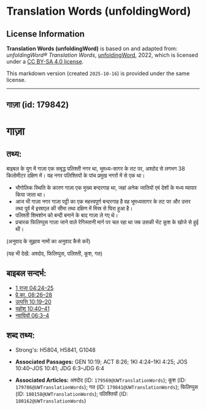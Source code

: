 # Translation Words (unfoldingWord)

## License Information

**Translation Words (unfoldingWord)** is based on and adapted from: _unfoldingWord® Translation Words_, [unfoldingWord](https://unfoldingword.org/utw), 2022, which is licensed under a [CC BY-SA 4.0 license](https://creativecommons.org/licenses/by-sa/4.0/legalcode.en).

This markdown version (created `2025-10-16`) is provided under the same license.



--------------------------------

## गाज़ा (id: 179842)

गाज़ा
====

तथ्य:
-----

बाइबल के युग में गाज़ा एक समृद्ध पलिश्ती नगर था, भूमध्य\-सागर के तट पर, अश्दोद से लगभग 38 किलोमीटर दक्षिण में। यह नगर पलिश्तियों के पांच प्रमुख नगरों में से एक था।

* भौगोलिक स्थिति के कारण गाज़ा एक मुख्य बन्दरगाह था, जहां अनेक जातियों एवं देशों के मध्य व्यापार किया जाता था।
* आज भी गाज़ा नगर गाज़ा पट्टी का एक महत्त्वपूर्ण बन्दरगाह है वह भूमध्यसागर के तट पर और उत्तर तथा पूर्व में इस्राएल की सीमा तथा दक्षिण में मिस्र से घिरा हुआ है।
* पलिश्ती शिमशोन को बन्दी बनाने के बाद गाज़ा ले गए थे।
* प्रचारक फिलिप्पुस गाज़ा जाने वाले रेगिस्तानी मार्ग पर चल रहा था जब उसकी भेंट कूश के खोजे से हुई थी।

(अनुवाद के सुझाव नामों का अनुवाद कैसे करें)

(यह भी देखें: अश्दोद, फिलिप्पुस, पलिश्ती, कूश, गत)

बाइबल सन्दर्भ:
--------------

* [1 राजा 04:24–25](https://ref.ly/1Kgs0:0)
* [प्रे.का. 08:26–28](https://ref.ly/Acts8:26-Acts8:28)
* [उत्पत्ति 10:19–20](https://ref.ly/Gen10:19-Gen10:20)
* [यहोशू 10:40–41](https://ref.ly/Josh10:40-Josh10:41)
* [न्यायियों 06:3–4](https://ref.ly/Judg6:3-Judg6:4)

शब्द तथ्य:
----------

* Strong's: H5804, H5841, G1048

* **Associated Passages:** GEN 10:19; ACT 8:26; 1KI 4:24–1KI 4:25; JOS 10:40–JOS 10:41; JDG 6:3–JDG 6:4
* **Associated Articles:** अश्दोद (ID: `179569@UWTranslationWords`); कूश (ID: `179786@UWTranslationWords`); गत (ID: `179841@UWTranslationWords`); फिलिप्पुस (ID: `180158@UWTranslationWords`); पलिश्तियों (ID: `180162@UWTranslationWords`)

